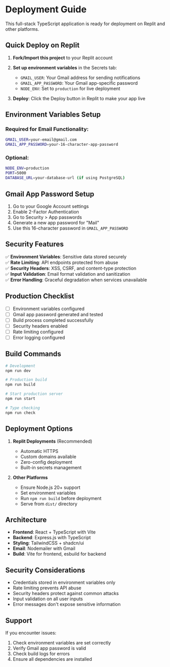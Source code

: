 # Deployment Guide

This full-stack TypeScript application is ready for deployment on Replit and other platforms.

## Quick Deploy on Replit

1. **Fork/Import this project** to your Replit account
2. **Set up environment variables** in the Secrets tab:
   - `GMAIL_USER`: Your Gmail address for sending notifications
   - `GMAIL_APP_PASSWORD`: Your Gmail app-specific password
   - `NODE_ENV`: Set to `production` for live deployment

3. **Deploy**: Click the Deploy button in Replit to make your app live

## Environment Variables Setup

### Required for Email Functionality:
```bash
GMAIL_USER=your-email@gmail.com
GMAIL_APP_PASSWORD=your-16-character-app-password
```

### Optional:
```bash
NODE_ENV=production
PORT=5000
DATABASE_URL=your-database-url (if using PostgreSQL)
```

## Gmail App Password Setup

1. Go to your Google Account settings
2. Enable 2-Factor Authentication
3. Go to Security > App passwords
4. Generate a new app password for "Mail"
5. Use this 16-character password in `GMAIL_APP_PASSWORD`

## Security Features

✅ **Environment Variables**: Sensitive data stored securely  
✅ **Rate Limiting**: API endpoints protected from abuse  
✅ **Security Headers**: XSS, CSRF, and content-type protection  
✅ **Input Validation**: Email format validation and sanitization  
✅ **Error Handling**: Graceful degradation when services unavailable  

## Production Checklist

- [ ] Environment variables configured
- [ ] Gmail app password generated and tested
- [ ] Build process completed successfully
- [ ] Security headers enabled
- [ ] Rate limiting configured
- [ ] Error logging configured

## Build Commands

```bash
# Development
npm run dev

# Production build
npm run build

# Start production server
npm run start

# Type checking
npm run check
```

## Deployment Options

1. **Replit Deployments** (Recommended)
   - Automatic HTTPS
   - Custom domains available
   - Zero-config deployment
   - Built-in secrets management

2. **Other Platforms**
   - Ensure Node.js 20+ support
   - Set environment variables
   - Run `npm run build` before deployment
   - Serve from `dist/` directory

## Architecture

- **Frontend**: React + TypeScript with Vite
- **Backend**: Express.js with TypeScript
- **Styling**: TailwindCSS + shadcn/ui
- **Email**: Nodemailer with Gmail
- **Build**: Vite for frontend, esbuild for backend

## Security Considerations

- Credentials stored in environment variables only
- Rate limiting prevents API abuse
- Security headers protect against common attacks
- Input validation on all user inputs
- Error messages don't expose sensitive information

## Support

If you encounter issues:
1. Check environment variables are set correctly
2. Verify Gmail app password is valid
3. Check build logs for errors
4. Ensure all dependencies are installed
